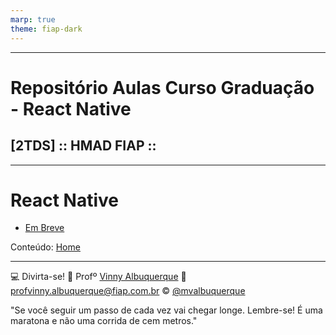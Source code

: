 ```yaml
---
marp: true
theme: fiap-dark
---
```

<!-- _class: logo -->

---
# Repositório Aulas Curso Graduação  - React Native
## [2TDS] :: HMAD FIAP ::

---
# React Native 

- [Em Breve](/embreve.pdf)


Conteúdo: [Home](/README.md)

---
<!-- header: 'Dúvidas' -->
:computer: Divirta-se!
:school: Profº [Vinny Albuquerque](http://www.linkedin.com/in/mvalbuquerque)
:email: profvinny.albuquerque@fiap.com.br
:copyright: [@mvalbuquerque](http://www.linkedin.com/in/mvalbuquerque)

"Se você seguir um passo de cada vez vai chegar longe. Lembre-se! É uma maratona e não uma corrida de cem metros."
